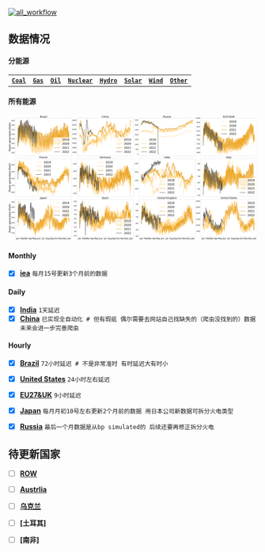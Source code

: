 [![all_workflow](https://github.com/KowComical/GlobalPowerUpdate-Kow/actions/workflows/all_workflow.yml/badge.svg?branch=master)](https://github.com/KowComical/GlobalPowerUpdate-Kow/actions/workflows/all_workflow.yml)


## 数据情况
#### 分能源
|||||||||
|:-:|:-:|:-:|:-:|:-:|:-:|:-:|:-:|
|**[`Coal`](./image/Coal_generation_for_all_country.svg)**|**[`Gas`](./image/Gas_generation_for_all_country.svg)**|**[`Oil`](./image/Oil_generation_for_all_country.svg)**|**[`Nuclear`](./image/Nuclear_generation_for_all_country.svg)**|**[`Hydro`](./image/Hydro_generation_for_all_country.svg)**|**[`Solar`](./image/Solar_generation_for_all_country.svg)**|**[`Wind`](./image/Wind_generation_for_all_country.svg)**|**[`Other`](./image/Other_generation_for_all_country.svg)**|


#### 所有能源
![](./image/Power_generation_for_all_country.svg)




#### Monthly
- [x] **[iea](./data/#global_rf/iea)** `每月15号更新3个月前的数据`
#### Daily
- [x] **[India](./data/asia/india)** `1天延迟`
- [x] **[China](./data/asia/china)** `已实现全自动化 # 但有瑕疵 偶尔需要去网站自己找缺失的（爬虫没找到的）数据 未来会进一步完善爬虫`
#### Hourly
- [x] **[Brazil](./data/s_america/brazil)** `72小时延迟 # 不是非常准时 有时延迟大有时小`
- [x] **[United States](./data/n_america/us)** `24小时左右延迟`
- [x] **[EU27&UK](./data/europe/eu27_uk)** `9小时延迟`
- [x] **[Japan](./data/asia/japan)** `每月月初10号左右更新2个月前的数据 用日本公司新数据可拆分火电类型`
- [x] **[Russia](./data/europe/russia)** `最后一个月数据是从bp simulated的 后续还要再修正拆分火电`



## 待更新国家
- [ ] **[ROW](https://github.com/KowComical/GlobalPowerUpdate-Kow/issues/11)** 
- [ ] **[Austrlia](https://github.com/KowComical/GlobalPowerUpdate-Kow/issues/12)** 
- [ ] **[乌克兰](https://github.com/KowComical/GlobalPowerUpdate-Kow/issues/23)** 
- [ ] **[土耳其]**
- [ ] **[南非]**


